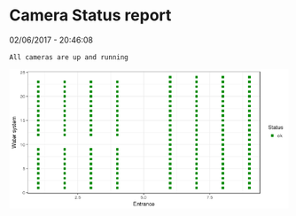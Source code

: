 Camera Status report
================
02/06/2017 - 20:46:08

    All cameras are up and running

![](camreport_files/figure-markdown_github/unnamed-chunk-2-1.png)
